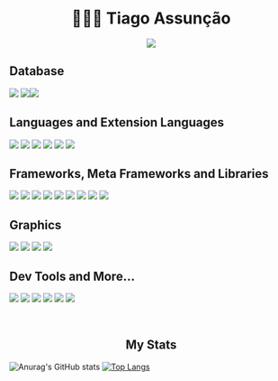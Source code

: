 <h1 align="center">
 🧑🏾‍💻 Tiago Assunção
</h1>
 
<p align="center">
  <a href="https://github.com/tiagoassunc/github-readme-streak-stats">
   <img align="center" src="https://github-readme-streak-stats.herokuapp.com/?user=tiagoassunc&theme=tokyonight_duo&hide_border=true" />
  </a>
</p> 

## Database

<img src="https://img.shields.io/badge/MongoDB-4EA94B?style=for-the-badge&logo=mongodb&logoColor=white" /> <img src="https://img.shields.io/badge/firebase-ffca28?style=for-the-badge&logo=firebase&logoColor=black" /><img src="https://img.shields.io/badge/PostgreSQL-316192?style=for-the-badge&logo=postgresql&logoColor=white" />

## Languages and Extension Languages

<img src="https://img.shields.io/badge/HTML5-E34F26?style=for-the-badge&logo=html5&logoColor=white" /> <img src="https://img.shields.io/badge/CSS3-1572B6?style=for-the-badge&logo=css3&logoColor=white" /> <img src="https://img.shields.io/badge/Sass-CC6699?style=for-the-badge&logo=sass&logoColor=white" /> <img src="https://img.shields.io/badge/JavaScript-323330?style=for-the-badge&logo=javascript&logoColor=F7DF1E" /> <img src="https://img.shields.io/badge/TypeScript-007ACC?style=for-the-badge&logo=typescript&logoColor=white" /> <img src="https://img.shields.io/badge/C%23-239120?style=for-the-badge&logo=c-sharp&logoColor=white" />



## Frameworks, Meta Frameworks and Libraries

 <img src="https://img.shields.io/badge/Express.js-000000?style=for-the-badge&logo=express&logoColor=white" />  <img src="https://img.shields.io/badge/nestjs-%23E0234E.svg?style=for-the-badge&logo=nestjs&logoColor=white" />  <img src="https://img.shields.io/badge/firebase-ffca28?style=for-the-badge&logo=firebase&logoColor=black" /> <img src="https://img.shields.io/badge/React-20232A?style=for-the-badge&logo=react&logoColor=61DAFBe" /> <img src="https://img.shields.io/badge/React_Router-CA4245?style=for-the-badge&logo=react-router&logoColor=white" /> <img src="https://img.shields.io/badge/Redux-593D88?style=for-the-badge&logo=redux&logoColor=white" /> <img src="https://img.shields.io/badge/remix-%23000.svg?style=for-the-badge&logo=remix&logoColor=white" /> <img src="https://img.shields.io/badge/next.js-000000?style=for-the-badge&logo=nextdotjs&logoColor=white" /> <img src="https://img.shields.io/badge/Jest-C21325?style=for-the-badge&logo=jest&logoColor=white" /> 

## Graphics

<img src="https://img.shields.io/badge/threejs-black?style=for-the-badge&logo=three.js&logoColor=white" /> <img src="https://img.shields.io/badge/p5.js-ED225D?style=for-the-badge&logo=p5.js&logoColor=FFFFFF" />  <img src="https://img.shields.io/badge/blender-%23F5792A.svg?style=for-the-badge&logo=blender&logoColor=white" /> <img src="https://img.shields.io/badge/Gimp-657D8B?style=for-the-badge&logo=gimp&logoColor=FFFFFF" />

## Dev Tools and More...

<img src="https://img.shields.io/badge/Node.js-339933?style=for-the-badge&logo=nodedotjs&logoColor=white" /> <img src="https://img.shields.io/badge/npm-CB3837?style=for-the-badge&logo=npm&logoColor=white" /> <img src="https://img.shields.io/badge/Yarn-2C8EBB?style=for-the-badge&logo=yarn&logoColor=white" /> <img src="https://img.shields.io/badge/Git-F05032?style=for-the-badge&logo=git&logoColor=white" /> <img src="https://img.shields.io/badge/PowerShell-5391FE?style=for-the-badge&logo=PowerShell&logoColor=white" /> <img src="https://img.shields.io/badge/Postman-FF6C37?style=for-the-badge&logo=Postman&logoColor=white" /> 

<br>

<h2 align="center">
 My Stats 
</h2>
 
![Anurag's GitHub stats](https://github-readme-stats.vercel.app/api?username=tiagoassunc&show_icons=false&theme=tokyonight&hide_title=true&disable_animations=true)
[![Top Langs](https://github-readme-stats.vercel.app/api/top-langs/?username=tiagoassunc&layout=compact&theme=tokyonight)](https://github.com/tiagoassunc/github-readme-stats)
